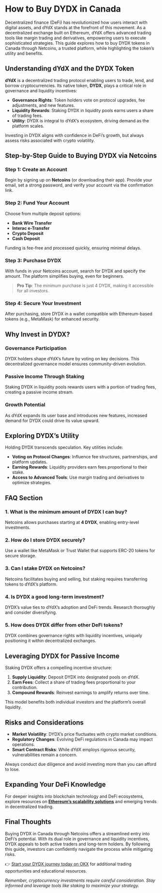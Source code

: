 # How to Buy DYDX in Canada  

Decentralized finance (DeFi) has revolutionized how users interact with digital assets, and dYdX stands at the forefront of this movement. As a decentralized exchange built on Ethereum, dYdX offers advanced trading tools like margin trading and derivatives, empowering users to execute sophisticated strategies. This guide explores how to buy DYDX tokens in Canada through Netcoins, a trusted platform, while highlighting the token’s utility and benefits.  

## Understanding dYdX and the DYDX Token  

**dYdX** is a decentralized trading protocol enabling users to trade, lend, and borrow cryptocurrencies. Its native token, **DYDX**, plays a critical role in governance and liquidity incentives:  
- **Governance Rights**: Token holders vote on protocol upgrades, fee adjustments, and new features.  
- **Liquidity Rewards**: Staking DYDX in liquidity pools earns users a share of trading fees.  
- **Utility**: DYDX is integral to dYdX’s ecosystem, driving demand as the platform scales.  

Investing in DYDX aligns with confidence in DeFi’s growth, but always assess risks associated with crypto volatility.  

## Step-by-Step Guide to Buying DYDX via Netcoins  

### Step 1: Create an Account  
Begin by signing up on **Netcoins** (or downloading their app). Provide your email, set a strong password, and verify your account via the confirmation link.  

### Step 2: Fund Your Account  
Choose from multiple deposit options:  
- **Bank Wire Transfer**  
- **Interac e-Transfer**  
- **Crypto Deposit**  
- **Cash Deposit**  

Funding is fee-free and processed quickly, ensuring minimal delays.  

### Step 3: Purchase DYDX  
With funds in your Netcoins account, search for DYDX and specify the amount. The platform simplifies buying, even for beginners.  

> **Pro Tip**: The minimum purchase is just 4 DYDX, making it accessible for all investors.  

### Step 4: Secure Your Investment  
After purchasing, store DYDX in a wallet compatible with Ethereum-based tokens (e.g., MetaMask) for enhanced security.  

## Why Invest in DYDX?  

### Governance Participation  
DYDX holders shape dYdX’s future by voting on key decisions. This decentralized governance model ensures community-driven evolution.  

### Passive Income Through Staking  
Staking DYDX in liquidity pools rewards users with a portion of trading fees, creating a passive income stream.  

### Growth Potential  
As dYdX expands its user base and introduces new features, increased demand for DYDX could drive its value upward.  

## Exploring DYDX’s Utility  

Holding DYDX transcends speculation. Key utilities include:  
- **Voting on Protocol Changes**: Influence fee structures, partnerships, and platform updates.  
- **Earning Rewards**: Liquidity providers earn fees proportional to their stake.  
- **Access to Advanced Tools**: Use margin trading and derivatives to optimize strategies.  

## FAQ Section  

### 1. What is the minimum amount of DYDX I can buy?  
Netcoins allows purchases starting at **4 DYDX**, enabling entry-level investments.  

### 2. How do I store DYDX securely?  
Use a wallet like MetaMask or Trust Wallet that supports ERC-20 tokens for secure storage.  

### 3. Can I stake DYDX on Netcoins?  
Netcoins facilitates buying and selling, but staking requires transferring tokens to dYdX’s platform.  

### 4. Is DYDX a good long-term investment?  
DYDX’s value ties to dYdX’s adoption and DeFi trends. Research thoroughly and consider diversifying.  

### 5. How does DYDX differ from other DeFi tokens?  
DYDX combines governance rights with liquidity incentives, uniquely positioning it within decentralized exchanges.  

## Leveraging DYDX for Passive Income  

Staking DYDX offers a compelling incentive structure:  
1. **Supply Liquidity**: Deposit DYDX into designated pools on dYdX.  
2. **Earn Fees**: Collect a share of trading fees proportional to your contribution.  
3. **Compound Rewards**: Reinvest earnings to amplify returns over time.  

This model benefits both individual investors and the platform’s overall liquidity.  

## Risks and Considerations  

- **Market Volatility**: DYDX’s price fluctuates with crypto market conditions.  
- **Regulatory Changes**: Evolving DeFi regulations in Canada may impact operations.  
- **Smart Contract Risks**: While dYdX employs rigorous security, vulnerabilities remain a concern.  

Always conduct due diligence and avoid investing more than you can afford to lose.  

## Expanding Your DeFi Knowledge  

For deeper insights into blockchain technology and DeFi ecosystems, explore resources on **[Ethereum’s scalability solutions](https://bit.ly/okx-bonus)** and emerging trends in decentralized trading.  

## Final Thoughts  

Buying DYDX in Canada through Netcoins offers a streamlined entry into DeFi’s potential. With its dual role in governance and liquidity incentives, DYDX appeals to both active traders and long-term holders. By following this guide, investors can confidently navigate the process while mitigating risks.  

👉 [Start your DYDX journey today on OKX](https://bit.ly/okx-bonus) for additional trading opportunities and educational resources.  

*Remember, cryptocurrency investments require careful consideration. Stay informed and leverage tools like staking to maximize your strategy.*